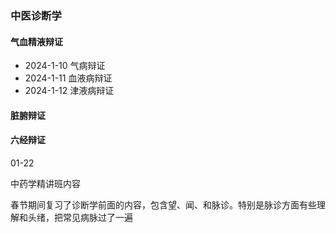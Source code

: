 
### 中医诊断学

#### 气血精液辩证
* 2024-1-10 气病辩证
* 2024-1-11 血液病辩证
* 2024-1-12 津液病辩证

#### 脏腑辩证


#### 六经辩证



01-22

中药学精讲班内容

春节期间复习了诊断学前面的内容，包含望、闻、和脉诊。特别是脉诊方面有些理解和头绪，把常见病脉过了一遍







